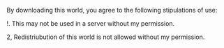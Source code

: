 By downloading this world, you agree to the following stipulations of use:

!. This may not be used in a server without my permission.

2, Redistriubution of this world is not allowed without my permission.
